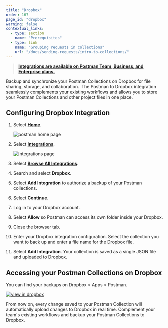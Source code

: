 ```yaml
---
title: "Dropbox"
order: 167
page_id: "dropbox"
warning: false
contextual_links:
  - type: section
    name: "Prerequisites"
  - type: link
    name: "Grouping requests in collections"
    url: "/docs/sending-requests/intro-to-collections/"
---
```


> **[Integrations are available on Postman Team, Business, and Enterprise plans.](https://www.postman.com/pricing/)**

Backup and synchronize your Postman Collections on Dropbox for file sharing, storage, and collaboration.  The Postman to Dropbox integration seamlessly complements your existing workflows and allows you to store your Postman Collections and other project files in one place.

## Configuring Dropbox Integration

1. Select **[Home](https://go.postman.co/home)**.

    ![postman home page](https://assets.postman.com/postman-docs/dropbox-home.jpg)

1. Select **[Integrations](https://go.postman.co/integrations)**.

    ![integrations page](https://assets.postman.com/postman-docs/dropbox-integrations.jpg)

1. Select **[Browse All Integrations](https://go.postman.co/integrations/browse?category=all)**.

1. Search and select **Dropbox**.

1. Select **Add Integration** to authorize a backup of your Postman collections.

1. Select **Continue**.

1. Log in to your Dropbox account.

1. Select **Allow** so Postman can access its own folder inside your Dropbox.

1. Close the browser tab.

1. Enter your Dropbox integration configuration. Select the collection you want to back up and enter a file name for the Dropbox file.

1. Select **Add Integration**. Your collection is saved as a single JSON file and uploaded to Dropbox.

## Accessing your Postman Collections on Dropbox

You can find your backups on Dropbox > Apps > Postman.

[![view in dropbox](https://assets.postman.com/postman-docs/dropbox_view.png)](https://assets.postman.com/postman-docs/dropbox_view.png)

From now on, every change saved to your Postman Collection will automatically upload changes to Dropbox in real time. Complement your team's existing workflows and backup your Postman Collections to Dropbox.
